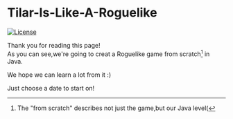 # Tilar-Is-Like-A-Roguelike

[![License](https://img.shields.io/github/license/Fallen-Breath/MCDReforged.svg)](https://github.com/Fallen-Breath/MCDReforged/blob/master/LICENSE)

Thank you for reading this page!  
As you can see,we're going to creat a Roguelike game from scratch[^.] in Java.

[^.]:The "from scratch" describes not just the game,but our Java level(
  
We hope we can learn a lot from it :)  

Just choose a date to start on!
